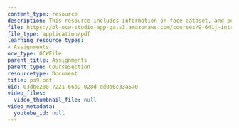 ```yaml
---
content_type: resource
description: This resource includes information on face dataset, and perceptron delta.
file: https://ol-ocw-studio-app-qa.s3.amazonaws.com/courses/9-641j-introduction-to-neural-networks-spring-2005/03dbe288722166b9028ddd0a6c33a570_ps9.pdf
file_type: application/pdf
learning_resource_types:
- Assignments
ocw_type: OCWFile
parent_title: Assignments
parent_type: CourseSection
resourcetype: Document
title: ps9.pdf
uid: 03dbe288-7221-66b9-028d-dd0a6c33a570
video_files:
  video_thumbnail_file: null
video_metadata:
  youtube_id: null
---
```

